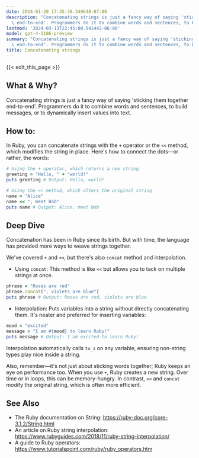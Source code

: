 ```yaml
---
date: 2024-01-20 17:35:38.349648-07:00
description: "Concatenating strings is just a fancy way of saying 'sticking them together\
  \ end-to-end'. Programmers do it to combine words and sentences, to build\u2026"
lastmod: '2024-03-13T22:45:00.541442-06:00'
model: gpt-4-1106-preview
summary: "Concatenating strings is just a fancy way of saying 'sticking them together\
  \ end-to-end'. Programmers do it to combine words and sentences, to build\u2026"
title: Concatenating strings
---
```


{{< edit_this_page >}}

## What & Why?
Concatenating strings is just a fancy way of saying 'sticking them together end-to-end'. Programmers do it to combine words and sentences, to build messages, or to dynamically insert values into text.

## How to:
In Ruby, you can concatenate strings with the `+` operator or the `<<` method, which modifies the string in place. Here's how to connect the dots—or rather, the words:

```Ruby
# Using the + operator, which returns a new string
greeting = "Hello, " + "world!"
puts greeting # Output: Hello, world!

# Using the << method, which alters the original string
name = "Alice"
name << ", meet Bob"
puts name # Output: Alice, meet Bob
```

## Deep Dive
Concatenation has been in Ruby since its birth. But with time, the language has provided more ways to weave strings together.

We've covered `+` and `<<`, but there's also `concat` method and interpolation.

- Using `concat`: This method is like `<<` but allows you to tack on multiple strings at once.
```Ruby
phrase = "Roses are red"
phrase.concat(", violets are blue")
puts phrase # Output: Roses are red, violets are blue
```

- Interpolation: Puts variables into a string without directly concatenating them. It's neater and preferred for inserting variables:
```Ruby
mood = "excited"
message = "I am #{mood} to learn Ruby!"
puts message # Output: I am excited to learn Ruby!
```

Interpolation automatically calls `to_s` on any variable, ensuring non-string types play nice inside a string.

Also, remember—it's not just about sticking words together; Ruby keeps an eye on performance too. When you use `+`, Ruby creates a new string. Over time or in loops, this can be memory-hungry. In contrast, `<<` and `concat` modify the original string, which is often more efficient.

## See Also
- The Ruby documentation on String: https://ruby-doc.org/core-3.1.2/String.html
- An article on Ruby string interpolation: https://www.rubyguides.com/2018/11/ruby-string-interpolation/
- A guide to Ruby operators: https://www.tutorialspoint.com/ruby/ruby_operators.htm
